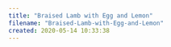 ```yaml
---
title: "Braised Lamb with Egg and Lemon"
filename: "Braised-Lamb-with-Egg-and-Lemon"
created: 2020-05-14 10:33:38
---
```

